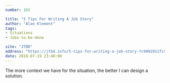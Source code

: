 ```yaml
---
number: 161

title: "5 Tips For Writing A Job Story"
author: "Alan Klement"
tags:
- Situations
- Jobs-to-be-done

site: "JTBD"
address: "https://jtbd.info/5-tips-for-writing-a-job-story-7c9092911fc9"
date: 2018-07-19 23:40:00
---
```


The more context we have for the situation, the better I can design a solution.
